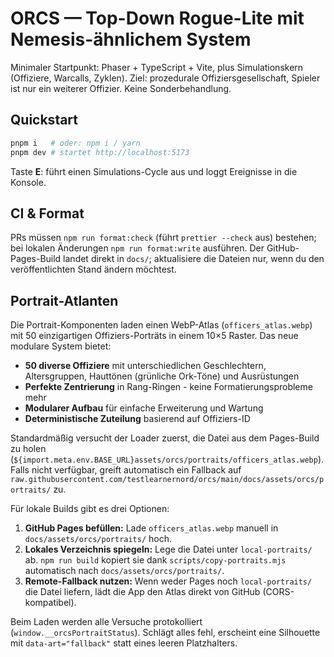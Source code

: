 # ORCS — Top-Down Rogue-Lite mit Nemesis-ähnlichem System

Minimaler Startpunkt: Phaser + TypeScript + Vite, plus Simulationskern (Offiziere, Warcalls, Zyklen).
Ziel: prozedurale Offiziersgesellschaft, Spieler ist nur ein weiterer Offizier. Keine Sonderbehandlung.

## Quickstart

```bash
pnpm i   # oder: npm i / yarn
pnpm dev # startet http://localhost:5173
```

Taste **E**: führt einen Simulations-Cycle aus und loggt Ereignisse in die Konsole.

## CI & Format

PRs müssen `npm run format:check` (führt `prettier --check` aus) bestehen; bei lokalen Änderungen `npm run format:write` ausführen. Der GitHub-Pages-Build landet direkt in `docs/`; aktualisiere die Dateien nur, wenn du den veröffentlichten Stand ändern möchtest.

## Portrait-Atlanten

Die Portrait-Komponenten laden einen WebP-Atlas (`officers_atlas.webp`) mit 50 einzigartigen Offiziers-Porträts in einem 10×5 Raster. Das neue modulare System bietet:

- **50 diverse Offiziere** mit unterschiedlichen Geschlechtern, Altersgruppen, Hauttönen (grünliche Ork-Töne) und Ausrüstungen
- **Perfekte Zentrierung** in Rang-Ringen - keine Formatierungsprobleme mehr
- **Modularer Aufbau** für einfache Erweiterung und Wartung
- **Deterministische Zuteilung** basierend auf Offiziers-ID

Standardmäßig versucht der Loader zuerst, die Datei aus dem Pages-Build zu holen (`${import.meta.env.BASE_URL}assets/orcs/portraits/officers_atlas.webp`). Falls nicht verfügbar, greift automatisch ein Fallback auf `raw.githubusercontent.com/testlearnernord/orcs/main/docs/assets/orcs/portraits/` zu.

Für lokale Builds gibt es drei Optionen:

1. **GitHub Pages befüllen:** Lade `officers_atlas.webp` manuell in `docs/assets/orcs/portraits/` hoch.
2. **Lokales Verzeichnis spiegeln:** Lege die Datei unter `local-portraits/` ab. `npm run build` kopiert sie dank `scripts/copy-portraits.mjs` automatisch nach `docs/assets/orcs/portraits/`.
3. **Remote-Fallback nutzen:** Wenn weder Pages noch `local-portraits/` die Datei liefern, lädt die App den Atlas direkt von GitHub (CORS-kompatibel).

Beim Laden werden alle Versuche protokolliert (`window.__orcsPortraitStatus`). Schlägt alles fehl, erscheint eine Silhouette mit `data-art="fallback"` statt eines leeren Platzhalters.
